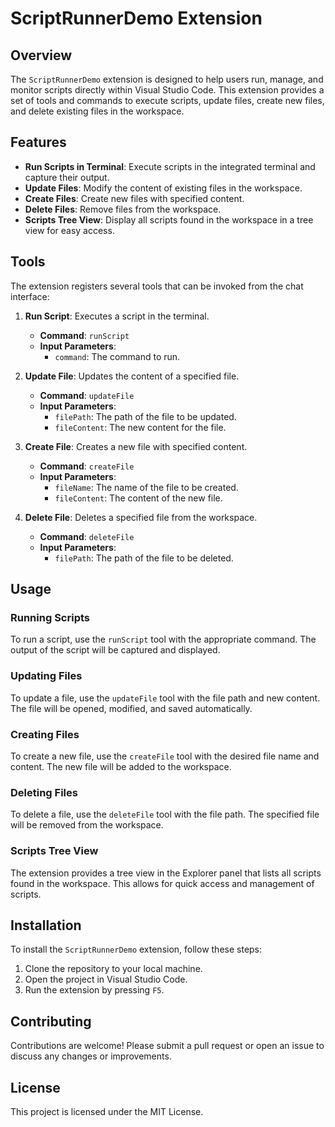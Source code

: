 # ScriptRunnerDemo Extension

## Overview

The `ScriptRunnerDemo` extension is designed to help users run, manage, and monitor scripts directly within Visual Studio Code. This extension provides a set of tools and commands to execute scripts, update files, create new files, and delete existing files in the workspace.

## Features

- **Run Scripts in Terminal**: Execute scripts in the integrated terminal and capture their output.
- **Update Files**: Modify the content of existing files in the workspace.
- **Create Files**: Create new files with specified content.
- **Delete Files**: Remove files from the workspace.
- **Scripts Tree View**: Display all scripts found in the workspace in a tree view for easy access.

## Tools

The extension registers several tools that can be invoked from the chat interface:

1. **Run Script**: Executes a script in the terminal.
   - **Command**: `runScript`
   - **Input Parameters**:
     - `command`: The command to run.

2. **Update File**: Updates the content of a specified file.
   - **Command**: `updateFile`
   - **Input Parameters**:
     - `filePath`: The path of the file to be updated.
     - `fileContent`: The new content for the file.

3. **Create File**: Creates a new file with specified content.
   - **Command**: `createFile`
   - **Input Parameters**:
     - `fileName`: The name of the file to be created.
     - `fileContent`: The content of the new file.

4. **Delete File**: Deletes a specified file from the workspace.
   - **Command**: `deleteFile`
   - **Input Parameters**:
     - `filePath`: The path of the file to be deleted.

## Usage

### Running Scripts

To run a script, use the `runScript` tool with the appropriate command. The output of the script will be captured and displayed.

### Updating Files

To update a file, use the `updateFile` tool with the file path and new content. The file will be opened, modified, and saved automatically.

### Creating Files

To create a new file, use the `createFile` tool with the desired file name and content. The new file will be added to the workspace.

### Deleting Files

To delete a file, use the `deleteFile` tool with the file path. The specified file will be removed from the workspace.

### Scripts Tree View

The extension provides a tree view in the Explorer panel that lists all scripts found in the workspace. This allows for quick access and management of scripts.

## Installation

To install the `ScriptRunnerDemo` extension, follow these steps:

1. Clone the repository to your local machine.
2. Open the project in Visual Studio Code.
3. Run the extension by pressing `F5`.

## Contributing

Contributions are welcome! Please submit a pull request or open an issue to discuss any changes or improvements.

## License

This project is licensed under the MIT License.